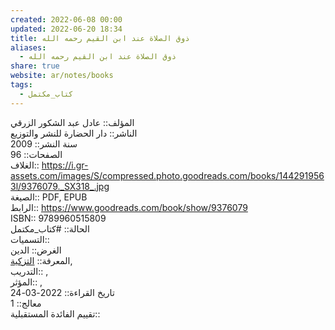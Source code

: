 ```yaml
---  
created: 2022-06-08 00:00  
updated: 2022-06-20 18:34  
title: ذوق الصلاة عند ابن القيم رحمه الله  
aliases:  
  - ذوق الصلاة عند ابن القيم رحمه الله  
share: true  
website: ar/notes/books  
tags:  
  - كتاب_مكتمل  
---  
```

  
  
المؤلف:: عادل عبد الشكور الزرقي  
الناشر:: دار الحضارة للنشر والتوزيع  
سنة النشر:: 2009  
الصفحات:: 96  
الغلاف:: <https://i.gr-assets.com/images/S/compressed.photo.goodreads.com/books/1442919563l/9376079._SX318_.jpg>  
الصيغة:: PDF, EPUB  
الرابط:: <https://www.goodreads.com/book/show/9376079>  
ISBN:: 9789960515809  
الحالة:: #كتاب_مكتمل  
التسميات::  
الغرض:: الدين  
المعرفة:: [التزكية](%D8%A7%D9%84%D8%AA%D8%B2%D9%83%D9%8A%D8%A9),  
التدريب:: ,  
المؤثر:: ,  
تاريخ القراءة:: 2022-03-24  
معالج:: 1  
تقييم الفائدة المستقبلية::  
  
